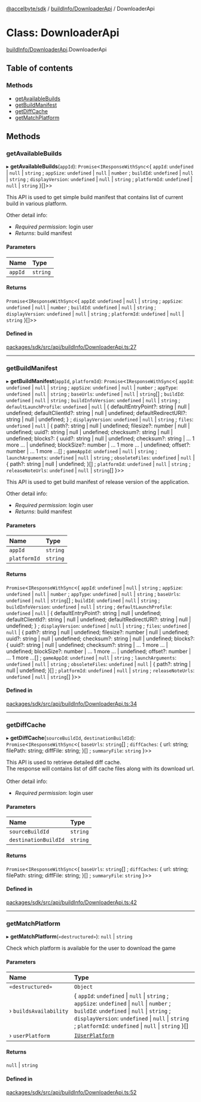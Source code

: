 [@accelbyte/sdk](../README.md) / [buildInfo/DownloaderApi](../modules/buildInfo_DownloaderApi.md) / DownloaderApi

# Class: DownloaderApi

[buildInfo/DownloaderApi](../modules/buildInfo_DownloaderApi.md).DownloaderApi

## Table of contents

### Methods

- [getAvailableBuilds](buildInfo_DownloaderApi.DownloaderApi.md#getavailablebuilds)
- [getBuildManifest](buildInfo_DownloaderApi.DownloaderApi.md#getbuildmanifest)
- [getDiffCache](buildInfo_DownloaderApi.DownloaderApi.md#getdiffcache)
- [getMatchPlatform](buildInfo_DownloaderApi.DownloaderApi.md#getmatchplatform)

## Methods

### getAvailableBuilds

▸ **getAvailableBuilds**(`appId`): `Promise`<`IResponseWithSync`<{ `appId`: `undefined` \| ``null`` \| `string` ; `appSize`: `undefined` \| ``null`` \| `number` ; `buildId`: `undefined` \| ``null`` \| `string` ; `displayVersion`: `undefined` \| ``null`` \| `string` ; `platformId`: `undefined` \| ``null`` \| `string`  }[]\>\>

This API is used to get simple build manifest that contains list of current build in various platform.<p>Other detail info: <ul><li><i>Required permission</i>: login user</li><li><i>Returns</i>: build manifest</li></ul>

#### Parameters

| Name | Type |
| :------ | :------ |
| `appId` | `string` |

#### Returns

`Promise`<`IResponseWithSync`<{ `appId`: `undefined` \| ``null`` \| `string` ; `appSize`: `undefined` \| ``null`` \| `number` ; `buildId`: `undefined` \| ``null`` \| `string` ; `displayVersion`: `undefined` \| ``null`` \| `string` ; `platformId`: `undefined` \| ``null`` \| `string`  }[]\>\>

#### Defined in

[packages/sdk/src/api/buildInfo/DownloaderApi.ts:27](https://github.com/AccelByte/accelbyte-web-sdk/blob/7b90afb/packages/sdk/src/api/buildInfo/DownloaderApi.ts#L27)

___

### getBuildManifest

▸ **getBuildManifest**(`appId`, `platformId`): `Promise`<`IResponseWithSync`<{ `appId`: `undefined` \| ``null`` \| `string` ; `appSize`: `undefined` \| ``null`` \| `number` ; `appType`: `undefined` \| ``null`` \| `string` ; `baseUrls`: `undefined` \| ``null`` \| `string`[] ; `buildId`: `undefined` \| ``null`` \| `string` ; `buildInfoVersion`: `undefined` \| ``null`` \| `string` ; `defaultLaunchProfile`: `undefined` \| ``null`` \| { defaultEntryPoint?: string \| null \| undefined; defaultClientId?: string \| null \| undefined; defaultRedirectURI?: string \| null \| undefined; } ; `displayVersion`: `undefined` \| ``null`` \| `string` ; `files`: `undefined` \| ``null`` \| { path?: string \| null \| undefined; filesize?: number \| null \| undefined; uuid?: string \| null \| undefined; checksum?: string \| null \| undefined; blocks?: { uuid?: string \| null \| undefined; checksum?: string \| ... 1 more ... \| undefined; blockSize?: number \| ... 1 more ... \| undefined; offset?: number \| ... 1 more ...[] ; `gameAppId`: `undefined` \| ``null`` \| `string` ; `launchArguments`: `undefined` \| ``null`` \| `string` ; `obsoleteFiles`: `undefined` \| ``null`` \| { path?: string \| null \| undefined; }[] ; `platformId`: `undefined` \| ``null`` \| `string` ; `releaseNoteUrls`: `undefined` \| ``null`` \| `string`[]  }\>\>

This API is used to get build manifest of release version of the application.<p>Other detail info: <ul><li><i>Required permission</i>: login user</li><li><i>Returns</i>: build manifest</li></ul>

#### Parameters

| Name | Type |
| :------ | :------ |
| `appId` | `string` |
| `platformId` | `string` |

#### Returns

`Promise`<`IResponseWithSync`<{ `appId`: `undefined` \| ``null`` \| `string` ; `appSize`: `undefined` \| ``null`` \| `number` ; `appType`: `undefined` \| ``null`` \| `string` ; `baseUrls`: `undefined` \| ``null`` \| `string`[] ; `buildId`: `undefined` \| ``null`` \| `string` ; `buildInfoVersion`: `undefined` \| ``null`` \| `string` ; `defaultLaunchProfile`: `undefined` \| ``null`` \| { defaultEntryPoint?: string \| null \| undefined; defaultClientId?: string \| null \| undefined; defaultRedirectURI?: string \| null \| undefined; } ; `displayVersion`: `undefined` \| ``null`` \| `string` ; `files`: `undefined` \| ``null`` \| { path?: string \| null \| undefined; filesize?: number \| null \| undefined; uuid?: string \| null \| undefined; checksum?: string \| null \| undefined; blocks?: { uuid?: string \| null \| undefined; checksum?: string \| ... 1 more ... \| undefined; blockSize?: number \| ... 1 more ... \| undefined; offset?: number \| ... 1 more ...[] ; `gameAppId`: `undefined` \| ``null`` \| `string` ; `launchArguments`: `undefined` \| ``null`` \| `string` ; `obsoleteFiles`: `undefined` \| ``null`` \| { path?: string \| null \| undefined; }[] ; `platformId`: `undefined` \| ``null`` \| `string` ; `releaseNoteUrls`: `undefined` \| ``null`` \| `string`[]  }\>\>

#### Defined in

[packages/sdk/src/api/buildInfo/DownloaderApi.ts:34](https://github.com/AccelByte/accelbyte-web-sdk/blob/7b90afb/packages/sdk/src/api/buildInfo/DownloaderApi.ts#L34)

___

### getDiffCache

▸ **getDiffCache**(`sourceBuildId`, `destinationBuildId`): `Promise`<`IResponseWithSync`<{ `baseUrls`: `string`[] ; `diffCaches`: { url: string; filePath: string; diffFile: string; }[] ; `summaryFile`: `string`  }\>\>

This API is used to retrieve detailed diff cache.<br/>The response will contains list of diff cache files along with its download url.<br/><br/>Other detail info: <ul><li><i>Required permission</i>: login user</li></ul>

#### Parameters

| Name | Type |
| :------ | :------ |
| `sourceBuildId` | `string` |
| `destinationBuildId` | `string` |

#### Returns

`Promise`<`IResponseWithSync`<{ `baseUrls`: `string`[] ; `diffCaches`: { url: string; filePath: string; diffFile: string; }[] ; `summaryFile`: `string`  }\>\>

#### Defined in

[packages/sdk/src/api/buildInfo/DownloaderApi.ts:42](https://github.com/AccelByte/accelbyte-web-sdk/blob/7b90afb/packages/sdk/src/api/buildInfo/DownloaderApi.ts#L42)

___

### getMatchPlatform

▸ **getMatchPlatform**(`«destructured»`): ``null`` \| `string`

Check which platform is available for the user to download the game

#### Parameters

| Name | Type |
| :------ | :------ |
| `«destructured»` | `Object` |
| › `buildsAvailability` | { `appId`: `undefined` \| ``null`` \| `string` ; `appSize`: `undefined` \| ``null`` \| `number` ; `buildId`: `undefined` \| ``null`` \| `string` ; `displayVersion`: `undefined` \| ``null`` \| `string` ; `platformId`: `undefined` \| ``null`` \| `string`  }[] |
| › `userPlatform` | [`IUserPlatform`](../interfaces/buildInfo_DownloaderApi.IUserPlatform.md) |

#### Returns

``null`` \| `string`

#### Defined in

[packages/sdk/src/api/buildInfo/DownloaderApi.ts:52](https://github.com/AccelByte/accelbyte-web-sdk/blob/7b90afb/packages/sdk/src/api/buildInfo/DownloaderApi.ts#L52)
